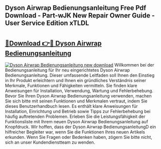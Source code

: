 ## Dyson Airwrap Bedienungsanleitung Free Pdf Download - Part-wJK New Repair Owner Guide - User Service Edition xTLDL

# <h2><a href="http://df46x6w.blite.top/?on=Dyson+Airwrap+Bedienungsanleitung">🔗Download 👉🔴 Dyson Airwrap Bedienungsanleitung</a></h2>

[![Dyson Airwrap Bedienungsanleitung new download](https://i.imgur.com/lujVjoI.png)](http://df46x6w.blite.top/?on=Dyson+Airwrap+Bedienungsanleitung)
Willkommen bei der Bedienungsanleitung für Ihr neu eingerichtetes Dyson Airwrap Bedienungsanleitung. Dieser umfassende Leitfaden soll Ihnen den Einstieg in Ihr Produkt erleichtern und Ihnen ein gründliches Verständnis seiner Merkmale, Funktionen und Fähigkeiten vermitteln. Sie finden klare Anweisungen für Installation, Verwendung, Wartung und Fehlerbehebung. Bevor Sie Ihren Dyson Airwrap Bedienungsanleitung verwenden, machen Sie sich bitte mit seinen Funktionen und Merkmalen vertraut, indem Sie dieses Benutzerhandbuch lesen. Es enthält klare Anweisungen für Installation, Einrichtung und Betrieb sowie Tipps zur Fehlerbehebung bei häufig auftretenden Problemen. Erleben Sie die Leistungsfähigkeit der Funktionsliste mit Ihrem neuen Dyson Airwrap Bedienungsanleitung auf Knopfdruck. Wir hoffen, dass der Dyson Airwrap BedienungsanleitungD ein hilfreicher Begleiter war, wenn Sie die Funktionen Ihres neuen Artikels erkunden. Wenn Sie Fragen oder Bedenken haben, zögern Sie bitte nicht, sich an unser Kundendienstteam zu wenden.

